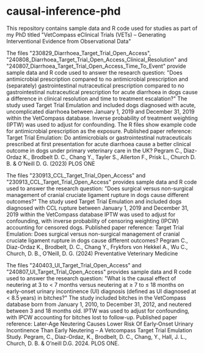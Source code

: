 # causal-inference-phd
This repository contains sample data and R code used for studies as part of my PhD titled "VetCompass eClinical Trials (VETs) – Generating Interventional Evidence from Observational Data"

The files "230829_Diarrhoea_Target_Trial_Open_Access", "240808_Diarrhoea_Target_Trial_Open_Access_Clinical_Resolution" and "240807_Diarrhoea_Target_Trial_Open_Access_Time_To_Event" 
provide sample data and R code used to answer the research question: "Does antimicrobial prescription compared to no antimicrobial prescription and (separately) gastrointestinal nutraceutical prescription 
compared to no gastrointestinal nutraceutical prescription for acute diarrhoea in dogs cause a difference in clinical resolution and time to treatment escalation?"
The study used Target Trial Emulation and included dogs diagnosed with acute, uncomplicated diarrhoea between January 1, 2019 and December 31, 2019 within the VetCompass database.
Inverse probability of treatment weighting (IPTW) was used to adjust for confounding.
The R files show example code for antimicrobial prescription as the exposure.
Published paper reference: Target Trial Emulation: Do antimicrobials or gastrointestinal nutraceuticals prescribed at first presentation for acute diarrhoea cause a better clinical outcome in dogs under primary veterinary care in the UK? Pegram C., Diaz-Ordaz K., Brodbelt D. C., Chang Y., Tayler S., Allerton F., Prisk L., Church D. B. & O'Neill D. G. (2023) PLOS ONE

The files "230913_CCL_Target_Trial_Open_Access" and "230913_CCL_Target_Trial_Open_Access" provides sample data and R code used to answer the research question: 
"Does surgical versus non-surgical management of cranial cruciate ligament rupture in dogs cause different outcomes?"
The study used Target Trial Emulation and included dogs diagnosed with CCL rupture between January 1, 2019 and December 31, 2019 within the VetCompass database
IPTW was used to adjust for confounding, with inverse probability of censoring weighting (IPCW) accounting for censored dogs.
Published paper reference: Target Trial Emulation: Does surgical versus non-surgical management of cranial cruciate ligament rupture in dogs cause different outcomes? Pegram C., Diaz-Ordaz K., Brodbelt, D. C., Chang Y.,  Frykfors von Hekkel A., Wu C., Church, D. B., O’Neill, D. G. (2024) Preventative Veterinary Medicine

The files "240403_UI_Target_Trial_Open_Access" and "240807_UI_Target_Trial_Open_Access" provides sample data and R code used to answer the research question: 
"What is the causal effect of neutering at 3 to < 7 months versus neutering at ≥ 7 to ≤ 18 months on early-onset urinary incontinence (UI) diagnosis (defined as UI diagnosed at < 8.5 years) in bitches?" 
The study included bitches in the VetCompass database born from January 1, 2010, to December 31, 2012, and neutered between 3 and 18 months old. 
IPTW was used to adjust for confounding, with IPCW accounting for bitches lost to follow-up.
Published paper reference: Later-Age Neutering Causes Lower Risk Of Early‐Onset Urinary Incontinence Than Early Neutering – A Vetcompass Target Trial Emulation Study. Pegram, C., Diaz-Ordaz, K., Brodbelt, D. C., Chang, Y., Hall, J. L., Church, D. B. & O’neill D.G. 2024. PLOS ONE.

